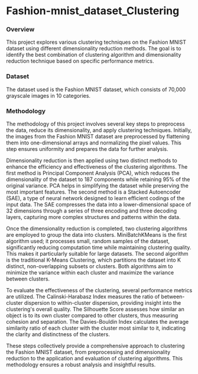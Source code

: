# Fashion-mnist_dataset_Clustering

### Overview

This project explores various clustering techniques on the Fashion MNIST dataset using different dimensionality reduction methods. The goal is to identify the best combination of clustering algorithm and dimensionality reduction technique based on specific performance metrics.

### Dataset

The dataset used is the Fashion MNIST dataset, which consists of 70,000 grayscale images in 10 categories.

### Methodology

The methodology of this project involves several key steps to preprocess the data, reduce its dimensionality, and apply clustering techniques. Initially, the images from the Fashion MNIST dataset are preprocessed by flattening them into one-dimensional arrays and normalizing the pixel values. This step ensures uniformity and prepares the data for further analysis.

Dimensionality reduction is then applied using two distinct methods to enhance the efficiency and effectiveness of the clustering algorithms. The first method is Principal Component Analysis (PCA), which reduces the dimensionality of the dataset to 187 components while retaining 95% of the original variance. PCA helps in simplifying the dataset while preserving the most important features. The second method is a Stacked Autoencoder (SAE), a type of neural network designed to learn efficient codings of the input data. The SAE compresses the data into a lower-dimensional space of 32 dimensions through a series of three encoding and three decoding layers, capturing more complex structures and patterns within the data.

Once the dimensionality reduction is completed, two clustering algorithms are employed to group the data into clusters. MiniBatchKMeans is the first algorithm used; it processes small, random samples of the dataset, significantly reducing computation time while maintaining clustering quality. This makes it particularly suitable for large datasets. The second algorithm is the traditional K-Means Clustering, which partitions the dataset into K distinct, non-overlapping subsets or clusters. Both algorithms aim to minimize the variance within each cluster and maximize the variance between clusters.

To evaluate the effectiveness of the clustering, several performance metrics are utilized. The Calinski-Harabasz Index measures the ratio of between-cluster dispersion to within-cluster dispersion, providing insight into the clustering's overall quality. The Silhouette Score assesses how similar an object is to its own cluster compared to other clusters, thus measuring cohesion and separation. The Davies-Bouldin Index calculates the average similarity ratio of each cluster with the cluster most similar to it, indicating the clarity and distinctness of the clusters.

These steps collectively provide a comprehensive approach to clustering the Fashion MNIST dataset, from preprocessing and dimensionality reduction to the application and evaluation of clustering algorithms. This methodology ensures a robust analysis and insightful results.

